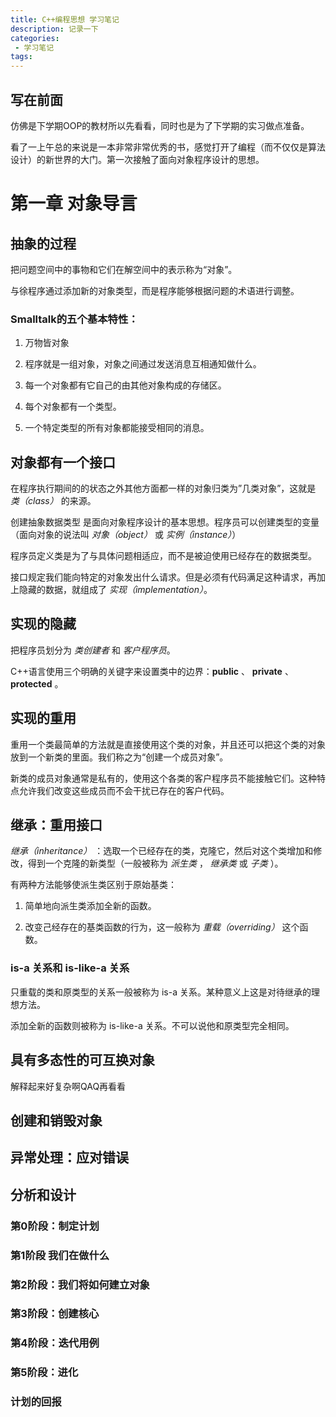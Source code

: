 ```yaml
---
title: C++编程思想 学习笔记
description: 记录一下
categories:
 - 学习笔记
tags:
---
```


## 写在前面

仿佛是下学期OOP的教材所以先看看，同时也是为了下学期的实习做点准备。

看了一上午总的来说是一本非常非常优秀的书，感觉打开了编程（而不仅仅是算法设计）的新世界的大门。第一次接触了面向对象程序设计的思想。

# 第一章 对象导言

## 抽象的过程

把问题空间中的事物和它们在解空间中的表示称为“对象”。

与徐程序通过添加新的对象类型，而是程序能够根据问题的术语进行调整。

### Smalltalk的五个基本特性：

1. 万物皆对象

2. 程序就是一组对象，对象之间通过发送消息互相通知做什么。

3. 每一个对象都有它自己的由其他对象构成的存储区。

4. 每个对象都有一个类型。

5. 一个特定类型的所有对象都能接受相同的消息。

## 对象都有一个接口

在程序执行期间的的状态之外其他方面都一样的对象归类为”几类对象”，这就是 *类（class）* 的来源。

创建抽象数据类型 是面向对象程序设计的基本思想。程序员可以创建类型的变量（面向对象的说法叫 *对象（object）* 或 *实例（instance）*）

程序员定义类是为了与具体问题相适应，而不是被迫使用已经存在的数据类型。

接口规定我们能向特定的对象发出什么请求。但是必须有代码满足这种请求，再加上隐藏的数据，就组成了 *实现（implementation）*。

## 实现的隐藏

把程序员划分为 *类创建者* 和 *客户程序员*。

C++语言使用三个明确的关键字来设置类中的边界：**public** 、 **private** 、 **protected** 。

## 实现的重用

重用一个类最简单的方法就是直接使用这个类的对象，并且还可以把这个类的对象放到一个新类的里面。我们称之为“创建一个成员对象”。

新类的成员对象通常是私有的，使用这个各类的客户程序员不能接触它们。这种特点允许我们改变这些成员而不会干扰已存在的客户代码。

## 继承：重用接口

*继承（inheritance）* ：选取一个已经存在的类，克隆它，然后对这个类增加和修改，得到一个克隆的新类型（一般被称为 *派生类* ， *继承类* 或 *子类* ）。

有两种方法能够使派生类区别于原始基类：

1. 简单地向派生类添加全新的函数。

2. 改变己经存在的基类函数的行为，这一般称为 *重载（overriding）* 这个函数。

### is-a 关系和 is-like-a 关系

只重载的类和原类型的关系一般被称为 is-a 关系。某种意义上这是对待继承的理想方法。

添加全新的函数则被称为 is-like-a 关系。不可以说他和原类型完全相同。

## 具有多态性的可互换对象

解释起来好复杂啊QAQ再看看

## 创建和销毁对象

## 异常处理：应对错误

## 分析和设计

### 第0阶段：制定计划

### 第1阶段 我们在做什么

### 第2阶段：我们将如何建立对象

### 第3阶段：创建核心

### 第4阶段：迭代用例

### 第5阶段：进化

### 计划的回报
